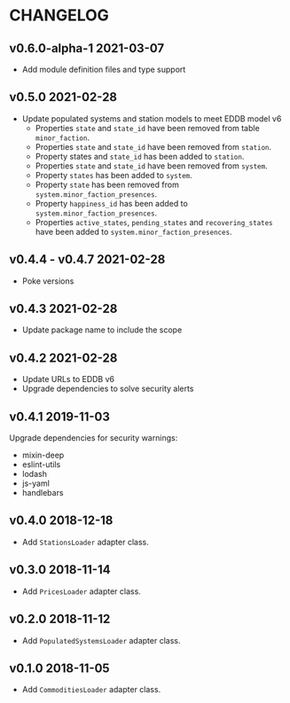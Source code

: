 # CHANGELOG

## v0.6.0-alpha-1 2021-03-07
  * Add module definition files and type support

## v0.5.0 2021-02-28
  * Update populated systems and station models to meet EDDB model v6
    * Properties `state` and `state_id` have been removed from table `minor_faction`.
    * Properties `state` and `state_id` have been removed from `station`.
    * Property states and `state_id` has been added to `station`.
    * Properties `state` and `state_id` have been removed from `system`.
    * Property `states` has been added to `system`.
    * Property `state` has been removed from `system.minor_faction_presences`.
    * Property `happiness_id` has been added to `system.minor_faction_presences`.
    * Properties `active_states`, `pending_states` and `recovering_states` have been added to `system.minor_faction_presences`.

## v0.4.4 - v0.4.7 2021-02-28
  * Poke versions

## v0.4.3 2021-02-28
  * Update package name to include the scope

## v0.4.2 2021-02-28
  * Update URLs to EDDB v6
  * Upgrade dependencies to solve security alerts

## v0.4.1 2019-11-03
Upgrade dependencies for security warnings:

  * mixin-deep
  * eslint-utils
  * lodash
  * js-yaml
  * handlebars

## v0.4.0 2018-12-18
  * Add `StationsLoader` adapter class.

## v0.3.0 2018-11-14
  * Add `PricesLoader` adapter class.

## v0.2.0 2018-11-12
  * Add `PopulatedSystemsLoader` adapter class.

## v0.1.0 2018-11-05
  * Add `CommoditiesLoader` adapter class.
